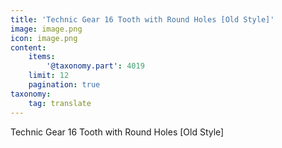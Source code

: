 ```yaml
---
title: 'Technic Gear 16 Tooth with Round Holes [Old Style]'
image: image.png
icon: image.png
content:
    items:
        '@taxonomy.part': 4019
    limit: 12
    pagination: true
taxonomy:
    tag: translate
---
```


Technic Gear 16 Tooth with Round Holes [Old Style]
